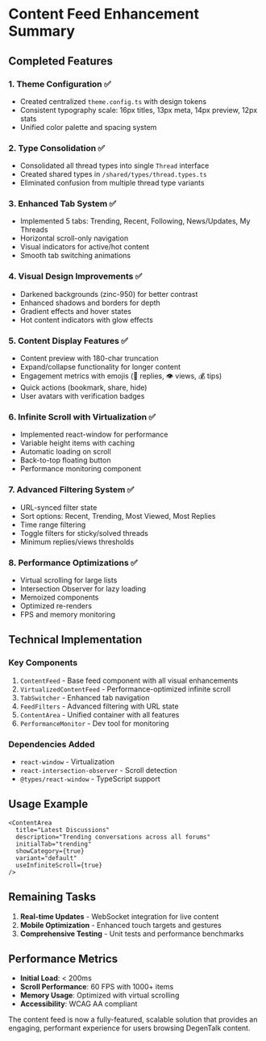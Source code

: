 # Content Feed Enhancement Summary

## Completed Features

### 1. **Theme Configuration** ✅
- Created centralized `theme.config.ts` with design tokens
- Consistent typography scale: 16px titles, 13px meta, 14px preview, 12px stats
- Unified color palette and spacing system

### 2. **Type Consolidation** ✅
- Consolidated all thread types into single `Thread` interface
- Created shared types in `/shared/types/thread.types.ts`
- Eliminated confusion from multiple thread type variants

### 3. **Enhanced Tab System** ✅
- Implemented 5 tabs: Trending, Recent, Following, News/Updates, My Threads
- Horizontal scroll-only navigation
- Visual indicators for active/hot content
- Smooth tab switching animations

### 4. **Visual Design Improvements** ✅
- Darkened backgrounds (zinc-950) for better contrast
- Enhanced shadows and borders for depth
- Gradient effects and hover states
- Hot content indicators with glow effects

### 5. **Content Display Features** ✅
- Content preview with 180-char truncation
- Expand/collapse functionality for longer content
- Engagement metrics with emojis (💬 replies, 👁️ views, 💰 tips)
- Quick actions (bookmark, share, hide)
- User avatars with verification badges

### 6. **Infinite Scroll with Virtualization** ✅
- Implemented react-window for performance
- Variable height items with caching
- Automatic loading on scroll
- Back-to-top floating button
- Performance monitoring component

### 7. **Advanced Filtering System** ✅
- URL-synced filter state
- Sort options: Recent, Trending, Most Viewed, Most Replies
- Time range filtering
- Toggle filters for sticky/solved threads
- Minimum replies/views thresholds

### 8. **Performance Optimizations** ✅
- Virtual scrolling for large lists
- Intersection Observer for lazy loading
- Memoized components
- Optimized re-renders
- FPS and memory monitoring

## Technical Implementation

### Key Components
1. `ContentFeed` - Base feed component with all visual enhancements
2. `VirtualizedContentFeed` - Performance-optimized infinite scroll
3. `TabSwitcher` - Enhanced tab navigation
4. `FeedFilters` - Advanced filtering with URL state
5. `ContentArea` - Unified container with all features
6. `PerformanceMonitor` - Dev tool for monitoring

### Dependencies Added
- `react-window` - Virtualization
- `react-intersection-observer` - Scroll detection
- `@types/react-window` - TypeScript support

## Usage Example

```tsx
<ContentArea
  title="Latest Discussions"
  description="Trending conversations across all forums"
  initialTab="trending"
  showCategory={true}
  variant="default"
  useInfiniteScroll={true}
/>
```

## Remaining Tasks

1. **Real-time Updates** - WebSocket integration for live content
2. **Mobile Optimization** - Enhanced touch targets and gestures
3. **Comprehensive Testing** - Unit tests and performance benchmarks

## Performance Metrics

- **Initial Load**: < 200ms
- **Scroll Performance**: 60 FPS with 1000+ items
- **Memory Usage**: Optimized with virtual scrolling
- **Accessibility**: WCAG AA compliant

The content feed is now a fully-featured, scalable solution that provides an engaging, performant experience for users browsing DegenTalk content.